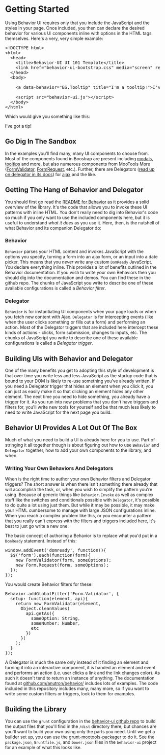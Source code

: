 # Getting Started

Using Behavior UI requires only that you include the JavaScript and the styles in your page. Once included, you then can declare the desired behavior for various UI components inline with options in the HTML tags themselves. Here's a very, very simple example:


<pre class="prettyprint">
&lt;!DOCTYPE html>
&lt;html>
  &lt;head>
    &lt;title>Behavior-UI UI 101 Template&lt;/title>
    &lt;link href="behavior-ui-bootstrap.css" media="screen" rel="stylesheet" />
  &lt;/head>
  &lt;body>

    &lt;a data-behavior="BS.Tooltip" title="I'm a tooltip!">I've got a tip!&lt;/a>

    &lt;script src="behavior-ui.js">&lt;/script>
  &lt;/body>
&lt;/html>
</pre>

Which would give you something like this:

<a data-behavior="BS.Tooltip" title="I'm a tooltip!">I've got a tip!</a>

## Go Dig In The Sandbox

In the examples you'll find many, many UI components to choose from. Most of the components found in Boostrap are present including [modals](<%= sandbox_dir_file_path('JavaScript', 'Alerts and Modals', 'Modals') %>), [tooltips](<%= sandbox_dir_file_path('JavaScript', 'Tips and Popovers', 'Tooltips') %>) and more, but also numerous components from MooTools More ([FormValidator](<%= sandbox_dir_file_path('JavaScript', 'Forms', 'Behavior.FormRequest') %>), [FormRequest](<%= sandbox_dir_file_path('JavaScript', 'Forms', 'Behavior.FormValidator') %>), etc.). Further, there are Delegators ([read up on delegator in its docs](https://github.com/anutron/behavior/blob/master/Docs/Delegator.md)) for [ajax](<%= sandbox_dir_file_path('JavaScript', 'Delegators', 'Delegator.Ajax') %>) and the like.

## Getting The Hang of Behavior and Delegator

You should first go read the [README for Behavior](https://github.com/anutron/behavior/blob/master/README.md) as it provides a solid overview of the library. It's the code that allows you to invoke these UI patterns with inline HTML. You don't really need to dig into Behavior's code so much if you only want to use the included components here, but it is useful to understand *what it does* as you use it. Here, then, is the nutshell of what Behavior and its companion Delegator do:

### Behavior

`Behavior` parses your HTML content and invokes JavaScript with the options you specify, turning a form into an ajax form, or an input into a date picker. This means that you *never* write any custom `DomReady` JavaScript. You declare everything inline. This provides a lot of benefits outlined in the Behavior documentation. If you wish to write your own Behaviors then you should dig into the documentation and demos. You can find these in the github repo. The chunks of JavaScript you write to describe one of these available configurations is called a *Behavior filter*.

### Delegator

`Behavior` is for instantiating UI components when your page loads or when you fetch new content with Ajax. `Delegator` is for intercepting events (like when the user clicks something or fills out a form) and performing an action. Most of the Delegator triggers that are included here intercept these kinds of actions - clicks, form submission, changes to inputs, etc. The chunks of JavaScript you write to describe one of these available configurations is called a *Delegator trigger*.

## Building UIs with Behavior and Delegator

One of the many benefits you get to adopting this style of development is that over time you write less and less JavaScript as the startup code that is bound to your DOM is likely to re-use something you've already written. If you need a Delegator trigger that hides an element when you click it, you can just as easily make it so that clicking an element hides any other element. The next time you need to hide something, you already have a trigger for it. As you run into new problems that you don't have triggers and filters for, you'll write new tools for yourself and be that much less likely to need to write JavaScript for the next page you build.

## Behavior UI Provides A Lot Out Of The Box

Much of what you need to build a UI is already here for you to use. Part of stringing it all together though is about figuring out how to use `Behavior` and `Delegator` together, how to add your own components to the library, and when.

### Writing Your Own Behaviors And Delegators

When is the right time to author your own Behavior filters and Delegator triggers? The short answer is when there isn't something there already that will accomplish the task, or, when you wish to simplify the pattern you're using. Because of generic things like `Behavior.Invoke` as well as complex stuff like the switches and conditionals possible with `Delegator`, it's possible to do quite a lot using just them. But while it may be possible, it may make your HTML cumbersome to manage with large JSON configurations inline. When you reach a complex problem like this, or you encounter a pattern that you really can't express with the filters and triggers included here, it's best to just go write a new one.

The basic concept of authoring a Behavior is to replace what you'd put in a `DomReady` statement. Instead of this:

<pre class="prettyprint">
window.addEvent('domready', function(){
  $$('form').each(function(form){
    new FormValidator(form, someOptions);
    new Form.Request(form, someOptions);
  });
});
</pre>

You would create Behavior filters for these:

<pre class="prettyprint">
Behavior.addGlobalFilter('Form.Validator', {
  setup: function(element, api){
    return new FormValidator(element,
      Object.cleanValues(
        api.getAs({
          someOption: String,
          someNumber: Number,
          etc
        })
      })
    );
  }
});
</pre>

A Delegator is much the same only instead of it finding an element and turning it into an interactive component, it is handed an element and event and performs an action (i.e. user clicks a link and the link changes color). As such it doesn't tend to return an instance of anything. The documentation found at [github.com/anutron/behavior/](https://github.com/anutron/behavior/) includes lots of examples. The code included in this repository includes many, many more, so if you want to write some custom filters or triggers, look to them for examples.

## Building the Library

You can use the `grunt` configuration in the [behavior-ui github repo](https://github.com/Behavior-UI/behavior-ui) to build the output files that you'll find in the `/dist` directory there, but chances are you'll want to build your own using only the parts you need. Until we get a builder set up, you can use the [grunt-mootools-packager](https://github.com/anutron/grunt-mootools-packager) to do it. See the `package.json`, `Gruntfile.js`, and `bower.json` files in the `behavior-ui` project for an example of what this looks like.
